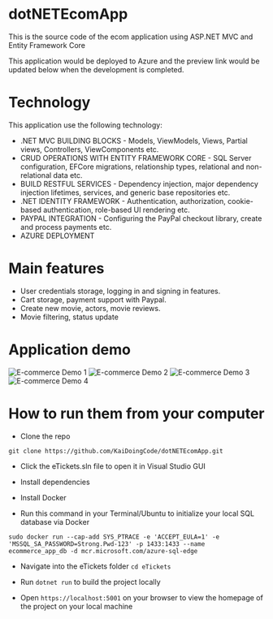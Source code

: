 # dotNETEcomApp

This is the source code of the ecom application using ASP.NET MVC and Entity Framework Core

This application would be deployed to Azure and the preview link would be updated below when the development is completed.

# Technology
This application use the following technology:

- .NET MVC BUILDING BLOCKS - Models, ViewModels, Views, Partial views, Controllers, ViewComponents etc.
- CRUD OPERATIONS WITH ENTITY FRAMEWORK CORE - SQL Server configuration, EFCore migrations, relationship types, relational and non-relational data etc.
- BUILD RESTFUL SERVICES - Dependency injection, major dependency injection lifetimes, services, and generic base repositories etc.
- .NET IDENTITY FRAMEWORK - Authentication, authorization, cookie-based authentication, role-based UI rendering etc.
- PAYPAL INTEGRATION - Configuring the PayPal checkout library, create and process payments etc.
- AZURE DEPLOYMENT 

# Main features

- User credentials storage, logging in and signing in features.
- Cart storage, payment support with Paypal.
- Create new movie, actors, movie reviews.
- Movie filtering, status update 


# Application demo
![E-commerce Demo 1](https://public-info-tuphung.s3.eu-central-1.amazonaws.com/ecom-demo-1.png)
![E-commerce Demo 2](https://public-info-tuphung.s3.eu-central-1.amazonaws.com/ecom-demo-2.png)
![E-commerce Demo 3](https://public-info-tuphung.s3.eu-central-1.amazonaws.com/ecom-demo-3.png)
![E-commerce Demo 4](https://public-info-tuphung.s3.eu-central-1.amazonaws.com/ecom-demo-4.png)


# How to run them from your computer

* Clone the repo
```
git clone https://github.com/KaiDoingCode/dotNETEcomApp.git
```

* Click the eTickets.sln file to open it in Visual Studio GUI

* Install dependencies

* Install Docker

* Run this command in your Terminal/Ubuntu to initialize your local SQL database via Docker

```
sudo docker run --cap-add SYS_PTRACE -e 'ACCEPT_EULA=1' -e 'MSSQL_SA_PASSWORD=Strong.Pwd-123' -p 1433:1433 --name ecommerce_app_db -d mcr.microsoft.com/azure-sql-edge
```

* Navigate into the eTickets folder `cd eTickets`

* Run `dotnet run` to build the project locally

* Open `https://localhost:5001` on your browser to view the homepage of the project on your local machine




